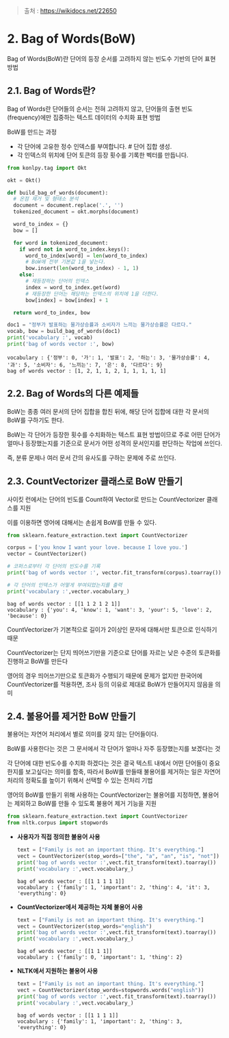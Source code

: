 > 출처 : https://wikidocs.net/22650



# 2. Bag of Words(BoW)

Bag of Words(BoW)란 단어의 등장 순서를 고려하지 않는 빈도수 기반의 단어 표현 방법



## 2.1. Bag of Words란?

Bag of Words란 단어들의 순서는 전혀 고려하지 않고, 단어들의 출현 빈도(frequency)에만 집중하는 텍스트 데이터의 수치화 표현 방법

BoW를 만드는 과정

* 각 단어에 고유한 정수 인덱스를 부여합니다.  # 단어 집합 생성.
* 각 인덱스의 위치에 단어 토큰의 등장 횟수를 기록한 벡터를 만듭니다.  

```python
from konlpy.tag import Okt

okt = Okt()

def build_bag_of_words(document):
  # 온점 제거 및 형태소 분석
  document = document.replace('.', '')
  tokenized_document = okt.morphs(document)

  word_to_index = {}
  bow = []

  for word in tokenized_document:  
    if word not in word_to_index.keys():
      word_to_index[word] = len(word_to_index)  
      # BoW에 전부 기본값 1을 넣는다.
      bow.insert(len(word_to_index) - 1, 1)
    else:
      # 재등장하는 단어의 인덱스
      index = word_to_index.get(word)
      # 재등장한 단어는 해당하는 인덱스의 위치에 1을 더한다.
      bow[index] = bow[index] + 1

  return word_to_index, bow
```

```python
doc1 = "정부가 발표하는 물가상승률과 소비자가 느끼는 물가상승률은 다르다."
vocab, bow = build_bag_of_words(doc1)
print('vocabulary :', vocab)
print('bag of words vector :', bow)
```

```
vocabulary : {'정부': 0, '가': 1, '발표': 2, '하는': 3, '물가상승률': 4, '과': 5, '소비자': 6, '느끼는': 7, '은': 8, '다르다': 9}
bag of words vector : [1, 2, 1, 1, 2, 1, 1, 1, 1, 1]
```



## 2.**2. Bag of Words의 다른 예제들**

BoW는 종종 여러 문서의 단어 집합을 합친 뒤에, 해당 단어 집합에 대한 각 문서의 BoW를 구하기도 한다.

BoW는 각 단어가 등장한 횟수를 수치화하는 텍스트 표현 방법이므로 주로 어떤 단어가 얼마나 등장했는지를 기준으로 문서가 어떤 성격의 문서인지를 판단하는 작업에 쓰인다.

즉, 분류 문제나 여러 문서 간의 유사도를 구하는 문제에 주로 쓰인다.



## 2.**3. CountVectorizer 클래스로 BoW 만들기**

사이킷 런에서는 단어의 빈도를 Count하여 Vector로 만드는 CountVectorizer 클래스를 지원

이를 이용하면 영어에 대해서는 손쉽게 BoW를 만들 수 있다.

```python
from sklearn.feature_extraction.text import CountVectorizer

corpus = ['you know I want your love. because I love you.']
vector = CountVectorizer()

# 코퍼스로부터 각 단어의 빈도수를 기록
print('bag of words vector :', vector.fit_transform(corpus).toarray()) 

# 각 단어의 인덱스가 어떻게 부여되었는지를 출력
print('vocabulary :',vector.vocabulary_)
```

```
bag of words vector : [[1 1 2 1 2 1]]
vocabulary : {'you': 4, 'know': 1, 'want': 3, 'your': 5, 'love': 2, 'because': 0}
```

CountVectorizer가 기본적으로 길이가 2이상인 문자에 대해서만 토큰으로 인식하기 때문

CountVectorizer는 단지 띄어쓰기만을 기준으로 단어를 자르는 낮은 수준의 토큰화를 진행하고 BoW를 만든다

영어의 경우 띄어쓰기만으로 토큰화가 수행되기 때문에 문제가 없지만 한국어에 CountVectorizer를 적용하면, 조사 등의 이유로 제대로 BoW가 만들어지지 않음을 의미



## 2.4. **불용어를 제거한 BoW 만들기**

불용어는 자연어 처리에서 별로 의미를 갖지 않는 단어들이다.

BoW를 사용한다는 것은 그 문서에서 각 단어가 얼마나 자주 등장했는지를 보겠다는 것

각 단어에 대한 빈도수를 수치화 하겠다는 것은 결국 텍스트 내에서 어떤 단어들이 중요한지를 보고싶다는 의미를 함축, 따라서 BoW를 만들때 불용어를 제거하는 일은 자연어 처리의 정확도를 높이기 위해서 선택할 수 있는 전처리 기법

영어의 BoW를 만들기 위해 사용하는 CountVectorizer는 불용어를 지정하면, 불용어는 제외하고 BoW를 만들 수 있도록 불용어 제거 기능을 지원

```python
from sklearn.feature_extraction.text import CountVectorizer
from nltk.corpus import stopwords
```

* **사용자가 직접 정의한 불용어 사용**

  ```python
  text = ["Family is not an important thing. It's everything."]
  vect = CountVectorizer(stop_words=["the", "a", "an", "is", "not"])
  print('bag of words vector :',vect.fit_transform(text).toarray())
  print('vocabulary :',vect.vocabulary_)
  ```

  ```
  bag of words vector : [[1 1 1 1 1]]
  vocabulary : {'family': 1, 'important': 2, 'thing': 4, 'it': 3, 'everything': 0}
  ```

* **CountVectorizer에서 제공하는 자체 불용어 사용**

  ```python
  text = ["Family is not an important thing. It's everything."]
  vect = CountVectorizer(stop_words="english")
  print('bag of words vector :',vect.fit_transform(text).toarray())
  print('vocabulary :',vect.vocabulary_)
  ```

  ```
  bag of words vector : [[1 1 1]]
  vocabulary : {'family': 0, 'important': 1, 'thing': 2}
  ```

* **NLTK에서 지원하는 불용어 사용**

  ```python
  text = ["Family is not an important thing. It's everything."]
  vect = CountVectorizer(stop_words=stopwords.words("english"))
  print('bag of words vector :',vect.fit_transform(text).toarray()) 
  print('vocabulary :',vect.vocabulary_)
  ```

  ```
  bag of words vector : [[1 1 1 1]]
  vocabulary : {'family': 1, 'important': 2, 'thing': 3, 'everything': 0}
  ```

  

